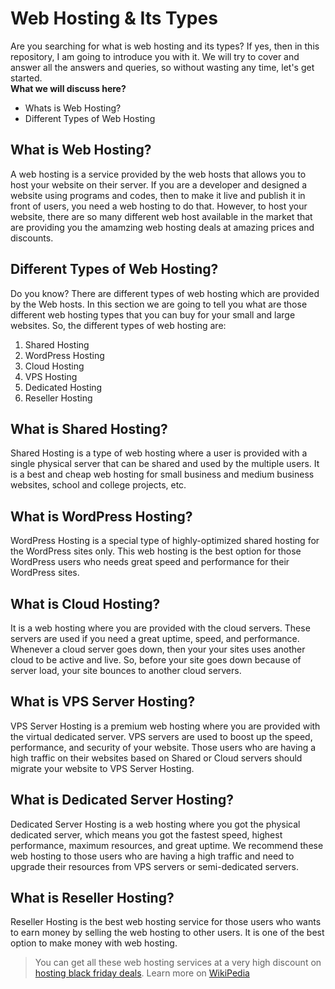 # Web Hosting & Its Types
Are you searching for what is web hosting and its types? If yes, then in this repository, I am going to introduce you with it. We will try to cover and answer all the answers and queries, so without wasting any time, let's get started.<br>
**What we will discuss here?**
* Whats is Web Hosting?
* Different Types of Web Hosting

## What is Web Hosting?
A web hosting is a service provided by the web hosts that allows you to host your website on their server. If you are a developer and designed a website using programs and codes, then to make it live and publish it in front of users, you need a web hosting to do that. However, to host your website, there are so many different web host available in the market that are providing you the amamzing web hosting deals at amazing prices and discounts.

## Different Types of Web Hosting?
Do you know? There are different types of web hosting which are provided by the Web hosts. In this section we are going to tell you what are those different web hosting types that you can buy for your small and large websites.
So, the different types of web hosting are:
1. Shared Hosting
2. WordPress Hosting
3. Cloud Hosting
4. VPS Hosting
5. Dedicated Hosting
6. Reseller Hosting

## What is Shared Hosting?
Shared Hosting is a type of web hosting where a user is provided with a single physical server that can be shared and used by the multiple users. It is a best and cheap web hosting for small business and medium business websites, school and college projects, etc.

## What is WordPress Hosting?
WordPress Hosting is a special type of highly-optimized shared hosting for the WordPress sites only. This web hosting is the best option for those WordPress users who needs great speed and performance for their WordPress sites.

## What is Cloud Hosting?
It is a web hosting where you are provided with the cloud servers. These servers are used if you need a great uptime, speed, and performance. Whenever a cloud server goes down, then your your sites uses another cloud to be active and live. So, before your site goes down because of server load, your site bounces to another cloud servers.

## What is VPS Server Hosting?
VPS Server Hosting is a premium web hosting where you are provided with the virtual dedicated server. VPS servers are used to boost up the speed, performance, and security of your website. Those users who are having a high traffic on their websites based on Shared or Cloud servers should migrate your website to VPS Server Hosting.

## What is Dedicated Server Hosting?
Dedicated Server Hosting is a web hosting where you got the physical dedicated server, which means you got the fastest speed, highest performance, maximum resources, and great uptime. We recommend these web hosting to those users who are having a high traffic and need to upgrade their resources from VPS servers or semi-dedicated servers.

## What is Reseller Hosting?
Reseller Hosting is the best web hosting service for those users who wants to earn money by selling the web hosting to other users. It is one of the best option to make money with web hosting. 

> You can get all these web hosting services at a very high discount on [hosting black friday deals](https://hostingblackfridaydeals.com/). Learn more on [WikiPedia](https://en.wikipedia.org/wiki/Web_hosting_service)
